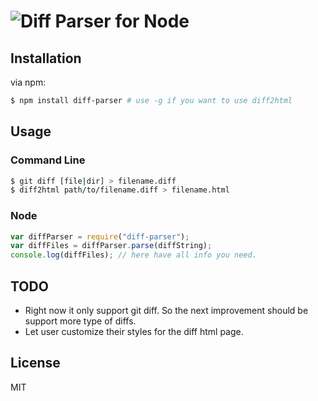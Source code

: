 # ![Diff Parser for Node](https://raw.github.com/agate/node-diff-parser/master/logo.svg)

## Installation

via npm:

```bash
$ npm install diff-parser # use -g if you want to use diff2html
```

## Usage

### Command Line

```bash
$ git diff [file|dir] > filename.diff
$ diff2html path/to/filename.diff > filename.html
```

### Node

```javascript
var diffParser = require("diff-parser");
var diffFiles = diffParser.parse(diffString);
console.log(diffFiles); // here have all info you need.
```

## TODO

* Right now it only support git diff. So the next improvement should be
  support more type of diffs.
* Let user customize their styles for the diff html page.

## License

MIT
